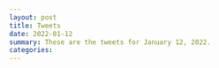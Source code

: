```yaml
---
layout: post
title: Tweets
date: 2022-01-12
summary: These are the tweets for January 12, 2022.
categories:
---
```


